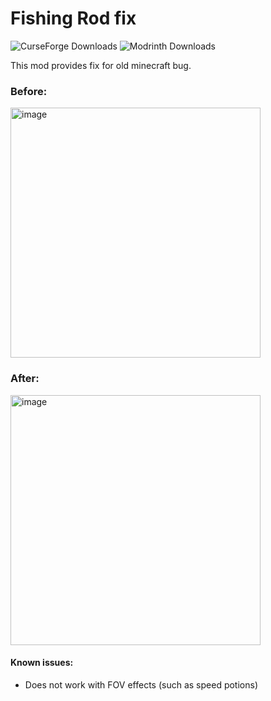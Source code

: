 # Fishing Rod fix
![CurseForge Downloads](https://img.shields.io/curseforge/dt/1018847?logo=curseforge)
![Modrinth Downloads](https://img.shields.io/modrinth/dt/x9ISUf1U?logo=modrinth)

This mod provides fix for old minecraft bug.

### Before:
<img width="400" alt="image" src="https://github.com/andrewchik0/fishing-rod-fix/assets/68250467/aaa8c3d7-a941-4643-b4bb-9513f837ea79">

### After:
<img width="400" alt="image" src="https://github.com/andrewchik0/fishing-rod-fix/assets/68250467/559f1e8b-92c6-49f1-8861-90396657bfdc">

#### Known issues:
- Does not work with FOV effects (such as speed potions)
